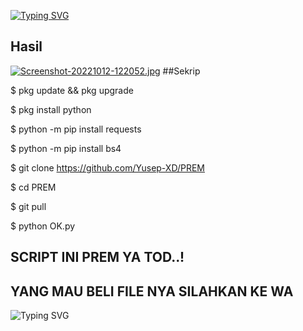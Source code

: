 [![Typing SVG](https://readme-typing-svg.herokuapp.com?font=Koulen&size=25&duration=5000&color=light&center=true&vCenter=true&multiline=true&width=600&lines=Selamat+Datang+Digithub+Yusep-XD+Jangan+Lupa+Follow)](https://git.io/typing-svg)

## Hasil

[![Screenshot-20221012-122052.jpg](https://i.postimg.cc/Y2zSfTth/Screenshot-20221012-122052.jpg)](https://postimg.cc/G99rb78C)
##Sekrip


$ pkg update && pkg upgrade

$ pkg install python

$ python -m pip install requests

$ python -m pip install bs4

$ git clone https://github.com/Yusep-XD/PREM

$ cd PREM

$ git pull

$ python OK.py
## SCRIPT INI PREM YA TOD..!
## YANG MAU BELI FILE NYA SILAHKAN KE WA
![Typing SVG](https://readme-typing-svg.herokuapp.com?lines=Selamat+Bersenang-senang....!+)
